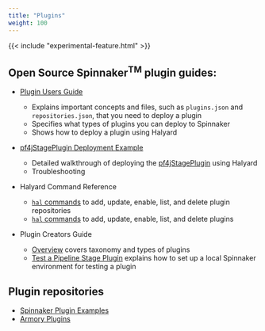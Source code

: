 ```yaml
---
title: "Plugins"
weight: 100
---
```


{{< include "experimental-feature.html" >}}

## Open Source Spinnaker<sup>TM</sup> plugin guides:

* [Plugin Users Guide](https://spinnaker.io/guides/user/plugins)
  * Explains important concepts and files, such as `plugins.json` and `repositories.json`, that you need to deploy a plugin
  * Specifies what types of plugins you can deploy to Spinnaker
  * Shows how to deploy a plugin using Halyard


* [pf4jStagePlugin Deployment Example](https://spinnaker.io/guides/user/plugins/deploy-example/)

  * Detailed walkthrough of deploying the [pf4jStagePlugin](https://github.com/spinnaker-plugin-examples/pf4jStagePlugin) using Halyard
  * Troubleshooting


* Halyard Command Reference

  * [`hal` commands](https://spinnaker.io/reference/halyard/commands/#hal-plugins-repository) to add, update, enable, list, and delete plugin repositories
  * [`hal` commands](https://spinnaker.io/reference/halyard/commands/#hal-plugins) to add, update, enable, list, and delete plugins


* Plugin Creators Guide

  * [Overview](https://spinnaker.io/guides/developer/plugin-creators/overview/) covers taxonomy and types of plugins
  * [Test a Pipeline Stage Plugin](https://spinnaker.io/guides/developer/plugin-creators/deck-plugin/) explains how to set up a local Spinnaker environment for testing a plugin


## Plugin repositories

* [Spinnaker Plugin Examples](https://github.com/spinnaker-plugin-examples)
* [Armory Plugins](https://github.com/armory-plugins)
